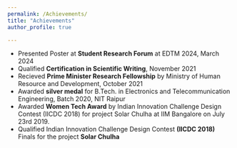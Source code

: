 ```yaml
---
permalink: /Achievements/
title: "Achievements"
author_profile: true

---
```

* Presented Poster at **Student Research Forum** at EDTM 2024, March 2024
* Qualified **Certification in Scientific Writing**, November 2021
* Recieved **Prime Minister Research Fellowship** by Ministry of Human Resource and Development, October 2021
* Awarded **silver medal** for B.Tech. in Electronics and Telecommunication Engineering, Batch 2020, NIT Raipur
* Awarded **Women Tech Award** by Indian Innovation Challenge Design Contest (IICDC 2018) for project Solar Chulha at IIM Bangalore on July 23rd 2019.
* Qualified Indian Innovation Challenge Design Contest **(IICDC 2018)** Finals for the project **Solar Chulha**
